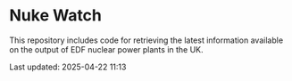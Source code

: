 # Nuke Watch

This repository includes code for retrieving the latest information available on the output of EDF nuclear power plants in the UK.

Last updated: 2025-04-22 11:13